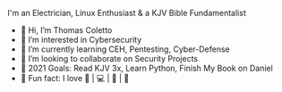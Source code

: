 I'm an Electrician, Linux Enthusiast & a KJV Bible Fundamentalist

- 👋 Hi, I’m Thomas Coletto
- 👀 I’m interested in Cybersecurity
- 📖 I’m currently learning CEH, Pentesting, Cyber-Defense
- 🚧 I’m looking to collaborate on Security Projects
- 🥅 2021 Goals: Read KJV 3x, Learn Python, Finish My Book on Daniel
- 🤪 Fun fact: I love 🔫 | 💻 | 🔐 | 🎺


